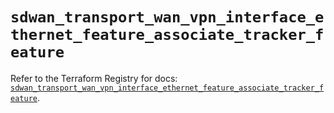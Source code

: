 # `sdwan_transport_wan_vpn_interface_ethernet_feature_associate_tracker_feature`

Refer to the Terraform Registry for docs: [`sdwan_transport_wan_vpn_interface_ethernet_feature_associate_tracker_feature`](https://registry.terraform.io/providers/ciscodevnet/sdwan/0.8.0/docs/resources/transport_wan_vpn_interface_ethernet_feature_associate_tracker_feature).
